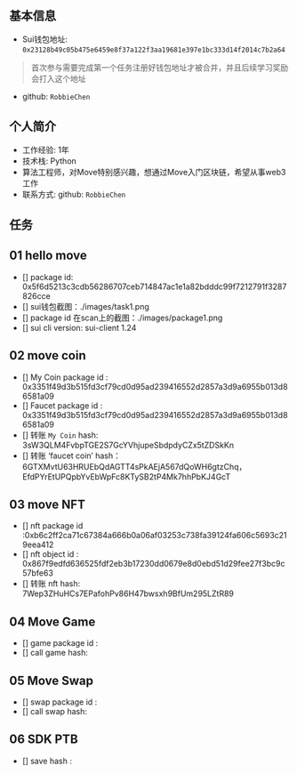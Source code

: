 ## 基本信息
- Sui钱包地址: `0x23128b49c05b475e6459e8f37a122f3aa19681e397e1bc333d14f2014c7b2a64`
> 首次参与需要完成第一个任务注册好钱包地址才被合并，并且后续学习奖励会打入这个地址
- github: `RobbieChen`

## 个人简介
- 工作经验: 1年
- 技术栈: Python
- 算法工程师，对Move特别感兴趣，想通过Move入门区块链，希望从事web3工作
- 联系方式: github: `RobbieChen`

## 任务

##   01 hello move  
- [] package id: 0x5f6d5213c3cdb56286707ceb714847ac1e1a82bdddc99f7212791f3287826cce
- [] sui钱包截图：./images/task1.png
- [] package id 在scan上的截图：./images/package1.png
- [] sui cli version: sui-client 1.24 

##   02 move coin
- [] My Coin package id : 0x3351f49d3b515fd3cf79cd0d95ad239416552d2857a3d9a6955b013d86581a09
- [] Faucet package id : 0x3351f49d3b515fd3cf79cd0d95ad239416552d2857a3d9a6955b013d86581a09
- [] 转账 `My Coin` hash: 3sW3QLM4FvbpTGE2S7GcYVhjupeSbdpdyCZx5tZDSkKn
- [] 转账 ‘faucet coin’ hash：6GTXMvtU63HRUEbQdAGTT4sPkAEjA567dQoWH6gtzChq， EfdPYrEtUPQpbYvEbWpFc8KTySB2tP4Mk7hhPbKJ4GcT

##   03 move NFT
- [] nft package id :0xb6c2ff2ca71c67384a666b0a06af03253c738fa39124fa606c5693c219eea412  
- [] nft object id : 0x867f9edfd636525fdf2eb3b17230dd0679e8d0ebd51d29fee27f3bc9c57bfe63
- [] 转账 nft  hash: 7Wep3ZHuHCs7EPafohPv86H47bwsxh9BfUm295LZtR89

##   04 Move Game
- [] game package id :
- [] call game hash:

##   05 Move Swap
- [] swap package id :
- [] call swap hash:

##   06 SDK PTB
- [] save hash :
